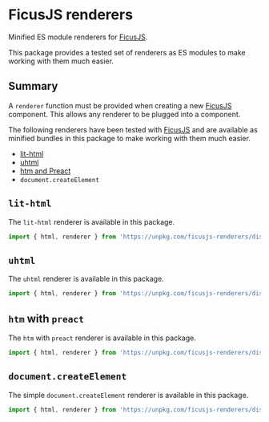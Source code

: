 # FicusJS renderers

Minified ES module renderers for [FicusJS](https://docs.ficusjs.org).

This package provides a tested set of renderers as ES modules to make working with them much easier.

## Summary

A `renderer` function must be provided when creating a new [FicusJS](https://docs.ficusjs.org) component.
This allows any renderer to be plugged into a component.

The following renderers have been tested with [FicusJS](https://docs.ficusjs.org) and are available as minified bundles in this package to make working with them much easier.

- [lit-html](https://www.npmjs.com/package/lit-html)
- [uhtml](https://www.npmjs.com/package/uhtml)
- [htm and Preact](https://www.npmjs.com/package/htm)
- `document.createElement`

## `lit-html`

The `lit-html` renderer is available in this package.

```js
import { html, renderer } from 'https://unpkg.com/ficusjs-renderers/dist/lit-html.js'
```

## `uhtml`

The `uhtml` renderer is available in this package.

```js
import { html, renderer } from 'https://unpkg.com/ficusjs-renderers/dist/uhtml.js'
```

## `htm` with `preact`

The `htm` with `preact` renderer is available in this package.

```js
import { html, renderer } from 'https://unpkg.com/ficusjs-renderers/dist/htm.js'
```

## `document.createElement`

The simple `document.createElement` renderer is available in this package.

```js
import { html, renderer } from 'https://unpkg.com/ficusjs-renderers/dist/create-element.js'
```

